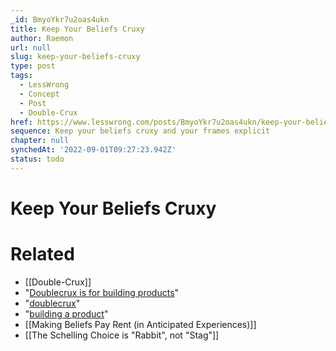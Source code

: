 ```yaml
---
_id: BmyoYkr7u2oas4ukn
title: Keep Your Beliefs Cruxy
author: Raemon
url: null
slug: keep-your-beliefs-cruxy
type: post
tags:
  - LessWrong
  - Concept
  - Post
  - Double-Crux
href: https://www.lesswrong.com/posts/BmyoYkr7u2oas4ukn/keep-your-beliefs-cruxy
sequence: Keep your beliefs cruxy and your frames explicit
chapter: null
synchedAt: '2022-09-01T09:27:23.942Z'
status: todo
---
```


# Keep Your Beliefs Cruxy


# Related

- [[Double-Crux]]
- "[Doublecrux is for building products](https://www.lesswrong.com/s/hBFDRZCPLcrRDubgm/p/eWGkk6X9owZ3XwdeG#Xh2aLLicHCfKn4dpx)"
- "[doublecrux](https://www.lesswrong.com/posts/exa5kmvopeRyfJgCy/double-crux-a-strategy-for-resolving-disagreement)"
- "[building a product](https://www.lesswrong.com/posts/eWGkk6X9owZ3XwdeG/doublecrux-is-for-building-products)"
- [[Making Beliefs Pay Rent (in Anticipated Experiences)]]
- [[The Schelling Choice is "Rabbit", not "Stag"]]